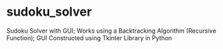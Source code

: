 # sudoku_solver
Sudoku Solver with GUI;
Works using a Backtracking Algorithm (Recursive Function);
GUI Constructed using Tkinter Library in Python
